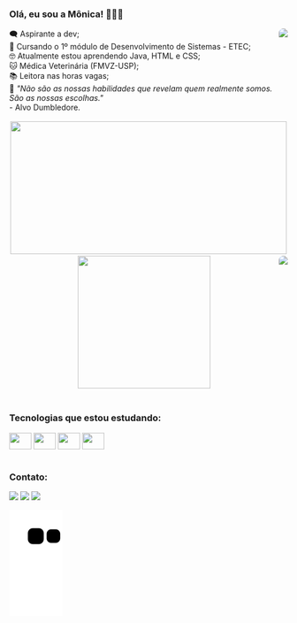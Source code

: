 ### Olá, eu sou a Mônica! 🙋🏻‍♀️

<img align="right" height="160" style="border-radius:200px;" src="https://campuscode-site.s3-sa-east-1.amazonaws.com/newsletter/wfh_diapassando.gif">
🗨 Aspirante a dev; <br>
📕 Cursando o 1º módulo de Desenvolvimento de Sistemas - ETEC; <br>
🤓 Atualmente estou aprendendo Java, HTML e CSS; <br>
🐱 Médica Veterinária (FMVZ-USP); <br>
📚 Leitora nas horas vagas; <br>
💭 <em>"Não são as nossas habilidades que revelam quem realmente somos. São as nossas escolhas."</em> <br>- Alvo Dumbledore.<br><br>

<div align="center" style="display: inline_block">
  <img height="240em" width="500" src="https://github-readme-stats.vercel.app/api?username=monicaquintal&show_icons=true&theme=rose_pine&include_all_commits=true&count_private=true"/>
  <img height="240em" width=240" src="https://github-readme-stats.vercel.app/api/top-langs?username=monicaquintal&langs_count=7&theme=rose_pine"/>
  <img align="right" height="260" style="border-radius:70px;" src="https://i.imgur.com/Zh7Mwgq.gif">
</div>

<div style="display: inline_block"><br>
<h3>Tecnologias que estou estudando:</h3> 
<img align="center" height="30" width="40" src="https://cdn.jsdelivr.net/gh/devicons/devicon/icons/java/java-original-wordmark.svg" />
<img align="center" height="30" width="40" src="https://cdn.jsdelivr.net/gh/devicons/devicon/icons/html5/html5-original-wordmark.svg" />
<img align="center" height="30" width="40" src="https://cdn.jsdelivr.net/gh/devicons/devicon/icons/css3/css3-original-wordmark.svg" />
<img align="center" height="30" width="40" src="https://cdn.jsdelivr.net/gh/devicons/devicon/icons/javascript/javascript-original.svg" />

</div>

</div>

<div style="display: inline_block"><br>
<h3>Contato:</h3>
<div>
<a href="https://instagram.com/monicazoom" target="_blank"><img src="https://img.shields.io/badge/-Instagram-%23E4405F?style=for-the-badge&logo=instagram&logoColor=white" target="_blank"></a>
<a href = "monica.zoom@gmail.com"><img src="https://img.shields.io/badge/Gmail-D14836?style=for-the-badge&logo=gmail&logoColor=white" target="_blank"></a>
<a href="https://www.linkedin.com/in/monicaquintal" target="_blank"><img src="https://img.shields.io/badge/-LinkedIn-%230077B5?style=for-the-badge&logo=linkedin&logoColor=white" target="_blank"></a>   
</div>
  
![Snake animation](https://github.com/monicaquintal/monicaquintal/blob/output/github-contribution-grid-snake.svg)


<!--
**monicaquintal/monicaquintal** is a ✨ _special_ ✨ repository because its `README.md` (this file) appears on your GitHub profile.

Here are some ideas to get you started:

- 🔭 I’m currently working on ...
- 🌱 I’m currently learning ...
- 👯 I’m looking to collaborate on ...
- 🤔 I’m looking for help with ...
- 💬 Ask me about ...
- 📫 How to reach me: ...
- 😄 Pronouns: ...
- ⚡ Fun fact: ...
-->
